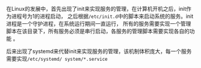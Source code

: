 在Linux的发展中，首先出现了init来实现服务的管理，在计算机开机之后，init作为进程号为1的进程启动，
之后根据`/etc/init.d`中的脚本来启动系统的服务。init进程是一个守护进程，在系统运行期间一直运行，
所有的服务需要实现一个管理脚本在该目录下，所有服务必须是串行启动，各服务的管理脚本需要实现各自的功能
。

后来出现了systemd来代替init来实现服务的管理，该机制体积庞大，每一个服务需要实现`/etc/systemd/
system/*.service`
